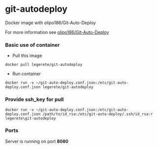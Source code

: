# git-autodeploy
Docker image with olipo186/Git-Auto-Deploy

For more information see [olipo186/Git-Auto-Deploy](https://github.com/olipo186/Git-Auto-Deploy)

### Basic use of container

* Pull this image

`docker pull legerete/git-autodeploy`

* Run container

`docker run -v ~/git-auto-deploy.conf.json:/etc/git-auto-deploy.conf.json legerete/git-autodeploy`

### Provide ssh_key for pull

`docker run -v ~/git-auto-deploy.conf.json:/etc/git-auto-deploy.conf.json /path/to/id_rsa:/etc/git-auto-deploy/.ssh/id_rsa:r legerete\git-autodeploy`

### Ports

Server is running on port **8080**

